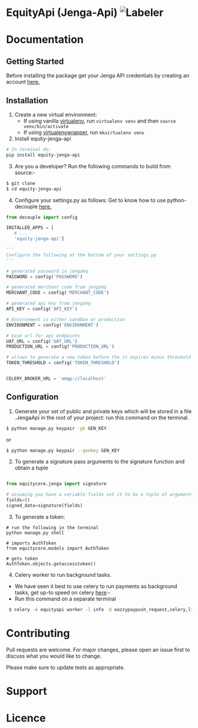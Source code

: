 # EquityApi (Jenga-Api) ![Labeler](https://github.com/justabeginner-team/EquityApi/workflows/Labeler/badge.svg)

# Documentation
## Getting Started
Before installing the package get your Jenga API credentials by creating an account [here.](https://developer.jengaapi.io)
## Installation
1. Create a new virtual environment:
    - If using vanilla [virtualenv](https://virtualenv.pypa.io/en/latest/), run `virtualenv venv` and then `source venv/bin/activate`
    - If using [virtualenvwrapper](https://virtualenvwrapper.readthedocs.org/en/latest/), run `mkvirtualenv venv`
2. Install equity-jenga-api
```bash
# In terminal do:
pip install equity-jenga-api
```
3. Are you a developer? Run the following commands to build from source:-

```bash
$ git clone 
$ cd equity-jenga-api
```
4. Configure your settings.py as follows:
Get to know how to use python-decouple [here.](https://simpleisbetterthancomplex.com/2015/11/26/package-of-the-week-python-decouple.html)
 ```python
from decouple import config

INSTALLED_APPS = [
    # ...
    'equity-jenga-api']

'''
Configure the following at the bottom of your settings.py
'''

# generated password in jengahq
PASSWORD = config('PASSWORD')

# generated merchant code from jengahq
MERCHANT_CODE = config('MERCHANT_CODE')

# generated api key from jengahq
API_KEY = config('API_KEY')

# Environment is either sandbox or production
ENVIRONMENT = config('ENVIRONMENT')

# base url for api endpoints
UAT_URL = config('UAT_URL')
PRODUCTION_URL = config('PRODUCTION_URL')

# allows to generate a new token before the it expires minus threshold is over, set this value to 600
TOKEN_THRESHOLD = config('TOKEN_THRESHOLD')


CELERY_BROKER_URL = 'amqp://localhost'
```
## Configuration
1. Generate your set of public and private keys which will be stored in a file .JengaApi in the root of your project:
  run this command on the terminal.
```bash
$ python manage.py keypair -gk GEN_KEY  
```
   or
```bash
$ python manage.py keypair --genkey GEN_KEY 
```
2. To generate a signature pass arguments to the signature function and obtain a tuple 
  
 ```python

from equitycore.jenga import signature

# assuming you have a variable fields set it to be a tuple of arguments to be signed in their appropriate order
fields=()
signed_data=signature(fields)
``` 
3. To generate a token:
```console
# run the following in the terminal
python manage.py shell

# imports AuthToken
from equitycore.models import AuthToken

# gets token
AuthToken.objects.getaccesstoken()
``` 
4. Celery worker to run background tasks.
- We have seen it best to use celery to run payments as background tasks, get up-to speed on celery [here](https://docs.celeryproject.org/en/latest/django/first-steps-with-django.html):-
- Run this command on a separate terminal
```bash
 $ celery -A equityapi worker -l info -Q eazzypaypush_request,celery,lipanampesa_request,merchant_request
```

# Contributing
Pull requests are welcome. For major changes, please open an issue first to discuss what you would like to change.

Please make sure to update tests as appropriate.

# Support

# Licence

